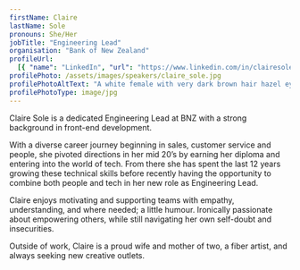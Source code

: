 ```yaml
---
firstName: Claire
lastName: Sole
pronouns: She/Her
jobTitle: "Engineering Lead"
organisation: "Bank of New Zealand"
profileUrl:
  [{ "name": "LinkedIn", "url": "https://www.linkedin.com/in/clairesole" }]
profilePhoto: /assets/images/speakers/claire_sole.jpg
profilePhotoAltText: "A white female with very dark brown hair hazel eyes. Tall with medium build."
profilePhotoType: image/jpg
---
```


Claire Sole is a dedicated Engineering Lead at BNZ with a strong background in front-end development.

With a diverse career journey beginning in sales, customer service and people, she pivoted directions in her mid 20’s by earning her diploma and entering into the world of tech. From there she has spent the last 12 years growing these technical skills before recently having the opportunity to combine both people and tech in her new role as Engineering Lead.

Claire enjoys motivating and supporting teams with empathy, understanding, and where needed; a little humour. Ironically passionate about empowering others, while still navigating her own self-doubt and insecurities.

Outside of work, Claire is a proud wife and mother of two, a fiber artist, and always seeking new creative outlets.
